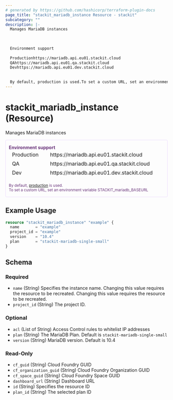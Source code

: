 ```yaml
---
# generated by https://github.com/hashicorp/terraform-plugin-docs
page_title: "stackit_mariadb_instance Resource - stackit"
subcategory: ""
description: |-
  Manages MariaDB instances
  
  
  
  Environment support
  
  Productionhttps://mariadb.api.eu01.stackit.cloud
  QAhttps://mariadb.api.eu01.qa.stackit.cloud
  Devhttps://mariadb.api.eu01.dev.stackit.cloud
  
  
  By default, production is used.To set a custom URL, set an environment variable STACKITmariadbBASEURL
---
```


# stackit_mariadb_instance (Resource)

Manages MariaDB instances
<div class="warning" style='color: #69337A; border: solid #E9D8FD 1px; border-radius: 4px; padding-left:0.7em;margin-top:5px;'>
<span>
<p style='margin-top:1em;'>
<b>Environment support</b>
<table style='border-collapse: separate; margin:0;'>
<tr><td style='width: 100px'>Production</td><td>https://mariadb.api.eu01.stackit.cloud<td></tr>
<tr><td>QA</td><td>https://mariadb.api.eu01.qa.stackit.cloud<td></tr>
<tr><td>Dev</td><td>https://mariadb.api.eu01.dev.stackit.cloud<td></tr>
</table>
<br />
<small>By default, <a href="https://registry.terraform.io/providers/SchwarzIT/stackit/latest/docs#environment">production</a> is used.<br />To set a custom URL, set an environment variable STACKIT_mariadb_BASEURL</small>
</p>
</span>
</div>

## Example Usage

```terraform
resource "stackit_mariadb_instance" "example" {
  name       = "example"
  project_id = "example"
  version    = "10.4"
  plan       = "stackit-mariadb-single-small"
}
```

<!-- schema generated by tfplugindocs -->
## Schema

### Required

- `name` (String) Specifies the instance name. Changing this value requires the resource to be recreated. Changing this value requires the resource to be recreated.
- `project_id` (String) The project ID.

### Optional

- `acl` (List of String) Access Control rules to whitelist IP addresses
- `plan` (String) The MariaDB Plan. Default is `stackit-mariadb-single-small`
- `version` (String) MariaDB version. Default is 10.4

### Read-Only

- `cf_guid` (String) Cloud Foundry GUID
- `cf_organization_guid` (String) Cloud Foundry Organization GUID
- `cf_space_guid` (String) Cloud Foundry Space GUID
- `dashboard_url` (String) Dashboard URL
- `id` (String) Specifies the resource ID
- `plan_id` (String) The selected plan ID


